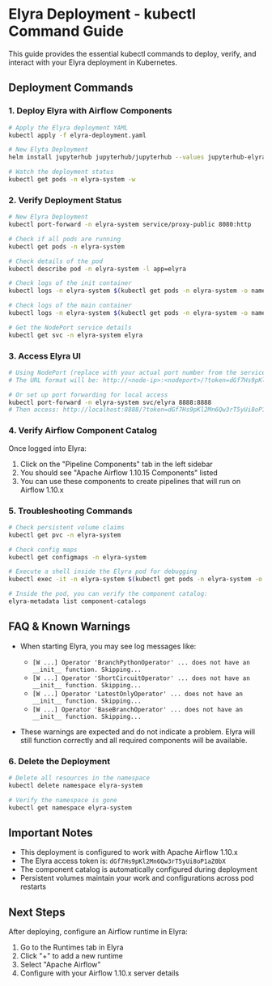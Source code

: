 # Elyra Deployment - kubectl Command Guide

This guide provides the essential kubectl commands to deploy, verify, and interact with your Elyra deployment in Kubernetes.

## Deployment Commands

### 1. Deploy Elyra with Airflow Components

```bash
# Apply the Elyra deployment YAML
kubectl apply -f elyra-deployment.yaml

# New Elyta Deployment
helm install jupyterhub jupyterhub/jupyterhub --values jupyterhub-elyra-config.yaml --namespace elyra-system --create-namespace

# Watch the deployment status
kubectl get pods -n elyra-system -w
```

### 2. Verify Deployment Status

```bash
# New Elyra Deployment
kubectl port-forward -n elyra-system service/proxy-public 8080:http

# Check if all pods are running
kubectl get pods -n elyra-system

# Check details of the pod
kubectl describe pod -n elyra-system -l app=elyra

# Check logs of the init container
kubectl logs -n elyra-system $(kubectl get pods -n elyra-system -o name) -c init-catalogs

# Check logs of the main container
kubectl logs -n elyra-system $(kubectl get pods -n elyra-system -o name) -c elyra

# Get the NodePort service details
kubectl get svc -n elyra-system elyra
```

### 3. Access Elyra UI

```bash
# Using NodePort (replace with your actual port number from the service output)
# The URL format will be: http://<node-ip>:<nodeport>/?token=dGf7Hs9pKl2Mn6Qw3rT5yUi8oP1aZ0bX

# Or set up port forwarding for local access
kubectl port-forward -n elyra-system svc/elyra 8888:8888
# Then access: http://localhost:8888/?token=dGf7Hs9pKl2Mn6Qw3rT5yUi8oP1aZ0bX
```

### 4. Verify Airflow Component Catalog

Once logged into Elyra:
1. Click on the "Pipeline Components" tab in the left sidebar
2. You should see "Apache Airflow 1.10.15 Components" listed
3. You can use these components to create pipelines that will run on Airflow 1.10.x

### 5. Troubleshooting Commands

```bash
# Check persistent volume claims
kubectl get pvc -n elyra-system

# Check config maps
kubectl get configmaps -n elyra-system

# Execute a shell inside the Elyra pod for debugging
kubectl exec -it -n elyra-system $(kubectl get pods -n elyra-system -o name | head -1) -- /bin/bash

# Inside the pod, you can verify the component catalog:
elyra-metadata list component-catalogs
```

## FAQ & Known Warnings

- When starting Elyra, you may see log messages like:

  - `[W ...] Operator 'BranchPythonOperator' ... does not have an __init__ function. Skipping...`
  - `[W ...] Operator 'ShortCircuitOperator' ... does not have an __init__ function. Skipping...`
  - `[W ...] Operator 'LatestOnlyOperator' ... does not have an __init__ function. Skipping...`
  - `[W ...] Operator 'BaseBranchOperator' ... does not have an __init__ function. Skipping...`

- These warnings are expected and do not indicate a problem. Elyra will still function correctly and all required components will be available.

### 6. Delete the Deployment

```bash
# Delete all resources in the namespace
kubectl delete namespace elyra-system

# Verify the namespace is gone
kubectl get namespace elyra-system
```

## Important Notes

- This deployment is configured to work with Apache Airflow 1.10.x
- The Elyra access token is: `dGf7Hs9pKl2Mn6Qw3rT5yUi8oP1aZ0bX`
- The component catalog is automatically configured during deployment
- Persistent volumes maintain your work and configurations across pod restarts

## Next Steps

After deploying, configure an Airflow runtime in Elyra:
1. Go to the Runtimes tab in Elyra
2. Click "+" to add a new runtime
3. Select "Apache Airflow"
4. Configure with your Airflow 1.10.x server details